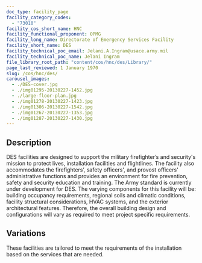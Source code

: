 ```yaml
---
doc_type: facility_page
facility_category_codes:
  - "73010"
facility_cos_short_name: HNC
facility_functional_proponent: OPMG
facility_long_name: Directorate of Emergency Services Facility
facility_short_name: DES
facility_technical_poc_email: Jelani.A.Ingram@usace.army.mil
facility_technical_poc_name: Jelani Ingram
file_library_root_path: "content/cos/hnc/des/Library/"
page_last_reviewed: 1 January 1970
slug: /cos/hnc/des/
carousel_images:
  - ./DES-cover.jpg
  - ./img01295-20130227-1452.jpg
  - ./large-floor-plan.jpg
  - ./img01278-20130227-1423.jpg
  - ./img01306-20130227-1542.jpg
  - ./img01267-20130227-1353.jpg
  - ./img01287-20130227-1430.jpg
---
```


## Description

DES facilities are designed to support the military firefighter’s and security's mission to protect lives, installation facilities and flightlines. The facility also accommodates the firefighters’, safety officers', and provost officers' administrative functions and provides an environment for fire prevention, safety and security education and training. The Army standard is currently under development for DES.
The varying components for this facility will be: building occupancy requirements, regional soils and climatic conditions, facility structural considerations, HVAC systems, and the exterior architectural features. Therefore, the overall building design and configurations will vary as required to meet project specific requirements.

## Variations

These facilities are tailored to meet the requirements of the installation based on the services that are needed.
